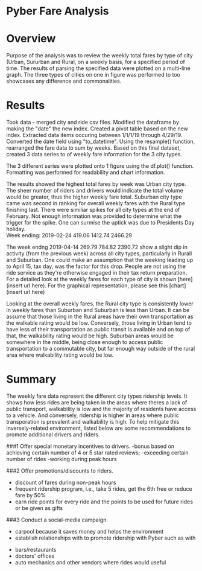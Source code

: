 # Pyber Fare Analysis
# Overview
Purpose of the analysis was to review the weekly total fares by type of city (Urban, Sururban and Rural, on a weekly basis, for a specified period of time.  The results of parsing the specified data were plotted on a multi-line graph.  The three types of cities on one in figure was performed to too showcases any difference and commonalities.


# Results
Took data - merged city and ride csv files.  Modified the dataframe by making the "date" the new index.  Created a pivot table based on the new index.  Extracted data items occuring between 1/1/1/19 through 4/29/19.  Converted the date field using "to_datetime". Using the resample() function, rearranged the fare data to sum by weeks.  Based on this final dataset, created 3 data series to of weekly fare information for the 3 city types.  

The 3 different series were plotted onto 1 figure using the df.plot() function.  Formatting was performed for readability and chart information.

The results showed the highest total fares by week was Urban city type.  The sheer number of riders and drivers would indicate the total volume would be greater, thus the higher weekly fare total.  Suburban city type came was second in ranking for overall weekly fares with the Rural type finishing last.  There were similiar spikes for all city types at the end of February.  Not enough information was provided to determine what the trigger for the spike.  One can surmise the uptick was due to Presidents Day holiday.  
Week ending: 2019-02-24	419.06	1412.74	2466.29

The week endng 2019-04-14	269.79	784.82	2390.72 show a slight dip in activity (from the previous week) across all city types, particularly in Rurall and Suburban.  One could make an assumption that the weeking leading up to April 15, tax day, was the factor for this drop.  People are not using the ride service as they're otherwise engaged in their tax return preparation.  For a detailed look at the weekly fares for each type of city is shown [here](insert url here).  For the graphical representation, please see this [chart](insert url here)

Looking at the overall weekly fares, the Rural city type is consistently lower in weekly fares than Suburban and Suburban is less than Urban.  It can be assume that those living in the Rural areas have their own transportation as the walkable rating would be low.  Conversely, those living in Urban tend to have less of their transportation as public transit is available and on top of that, the walkability rating would be high.  Suburban areas would be somewhere in the middle, being close enough to access public transportation to a commutable city, but far enough way outside of the rural area where  walkability rating would be low.

# Summary
The weekly fare data represent the different city types ridership levels.  It shows how less rides are being taken in the areas where theres a lack of public transport, walkability is low and the majority of residents have access to a vehicle.  And conversely, ridership is higher in areas where public transporation is prevalent and walkability is high.  To help mitigate this inversely-related environment, listed below are some recommendations to promote additional drivers and riders.

###1 Offer special monetary incentives to drivers.
-bonus based on achieving certain number of 4 or 5 star rated reviews; 
-exceeding certain number of rides
-working during peak hours
    
###2 Offer promotions/discounts to riders.
- discount of fares during non-peak hours
- frequent ridership program, i.e., take 5 rides, get the 6th free or reduce fare by 50%
- earn ride points for every ride and the points to be used for future rides or be given as gifts
  
###3 Conduct a social-media campaign.
- carpool because it saves money and helps the environment
- establish relationships with to promote ridership with Pyber such as with 
* bars/restaurants
* doctors' offices
* auto mechanics and other vendors where rides would useful
      

